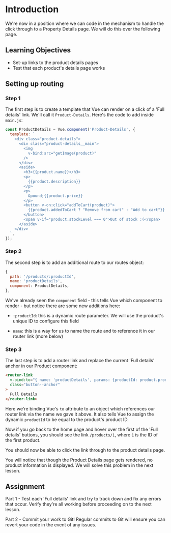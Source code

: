 # Introduction

We're now in a position where we can code in the mechanism to handle the click through to a Property Details page. We will do this over the following page.

## Learning Objectives

- Set-up links to the product details pages
- Test that each product's details page works

## Setting up routing

### Step 1

The first step is to create a template that Vue can render on a click of a 'Full details' link. We'll call it `Product-Details`. Here's the code to add inside `main.js`:

```js
const ProductDetails = Vue.component('Product-Details', {
  template: `
    <div class="product-details">
      <div class="product-details__main">
        <img
          v-bind:src="getImage(product)"
        />
      </div>
      <aside>
        <h3>{{product.name}}</h3>
        <p>
          {{product.description}}
        </p>
        <p>
          &pound;{{product.price}}
        </p>
        <button v-on:click="addToCart(product)">
          {{product.addedToCart ? "Remove from cart" : "Add to cart"}}
        </button>
        <span v-if="product.stockLevel === 0">Out of stock :(</span>
      </aside>
    </div>
  `,
});
```

### Step 2

The second step is to add an additional route to our routes object:

```js
{
  path: '/products/:productId',
  name: 'productDetails',
  component: ProductDetails,
},
```

We've already seen the `component` field - this tells Vue which component to render - but notice there are some new additions here:

- `:productId`: this is a dynamic route parameter. We will use the product's unique ID to configure this field

- `name`: this is a way for us to name the route and to reference it in our router link (more below)

### Step 3

The last step is to add a router link and replace the current 'Full details' anchor in our Product component:

```html
<router-link
  v-bind:to="{ name: 'productDetails', params: {productId: product.productId} }"
  class="button--anchor"
>
  Full Details
</router-link>
```

Here we're binding Vue's `to` attribute to an object which references our router link via the name we gave it above. It also tells Vue to assign the dynamic `productId` to be equal to the product's product ID.

Now if you go back to the home page and hover over the first of the 'Full details' buttons, you should see the link `/products/1`, where `1` is the ID of the first product.

You should now be able to click the link through to the product details page.

You will notice that though the Product Details page gets rendered, no product information is displayed. We will solve this problem in the next lesson.

## Assignment

Part 1 - Test each 'Full details' link and try to track down and fix any errors that occur. Verify they're all working before proceeding on to the next lesson.

Part 2 - Commit your work to Git! Regular commits to Git will ensure you can revert your code in the event of any issues.
